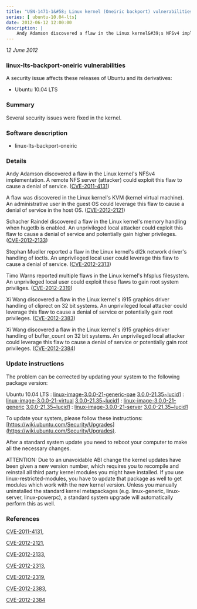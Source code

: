 ```yaml
---
title: "USN-1471-1&#58; Linux kernel (Oneiric backport) vulnerabilities"
series: [ ubuntu-10.04-lts]
date: 2012-06-12 12:00:00
description: |
    Andy Adamson discovered a flaw in the Linux kernel&#39;s NFSv4 implementation. A remote NFS server (attacker) could exploit this flaw to cause a denial of service. ([CVE-2011-4131](http://people.ubuntu.com/~ubuntu-security/cve/CVE-2011-4131))
--- 
```

 
 

*12 June 2012*

### linux-lts-backport-oneiric vulnerabilities

A security issue affects these releases of Ubuntu and its derivatives:

* Ubuntu 10.04 LTS

### Summary

Several security issues were fixed in the kernel. 

### Software description

* linux-lts-backport-oneiric 

### Details

Andy Adamson discovered a flaw in the Linux kernel&#39;s NFSv4 implementation. A remote NFS server (attacker) could exploit this flaw to cause a denial of service. ([CVE-2011-4131](http://people.ubuntu.com/~ubuntu-security/cve/CVE-2011-4131))

A flaw was discovered in the Linux kernel&#39;s KVM (kernel virtual machine). An administrative user in the guest OS could leverage this flaw to cause a denial of service in the host OS. ([CVE-2012-2121](http://people.ubuntu.com/~ubuntu-security/cve/CVE-2012-2121))

Schacher Raindel discovered a flaw in the Linux kernel&#39;s memory handling when hugetlb is enabled. An unprivileged local attacker could exploit this flaw to cause a denial of service and potentially gain higher privileges. ([CVE-2012-2133](http://people.ubuntu.com/~ubuntu-security/cve/CVE-2012-2133))

Stephan Mueller reported a flaw in the Linux kernel&#39;s dl2k network driver&#39;s handling of ioctls. An unprivileged local user could leverage this flaw to cause a denial of service. ([CVE-2012-2313](http://people.ubuntu.com/~ubuntu-security/cve/CVE-2012-2313))

Timo Warns reported multiple flaws in the Linux kernel&#39;s hfsplus filesystem. An unprivileged local user could exploit these flaws to gain root system priviliges. ([CVE-2012-2319](http://people.ubuntu.com/~ubuntu-security/cve/CVE-2012-2319))

Xi Wang discovered a flaw in the Linux kernel&#39;s i915 graphics driver handling of cliprect on 32 bit systems. An unprivileged local attacker could leverage this flaw to cause a denial of service or potentially gain root privileges. ([CVE-2012-2383](http://people.ubuntu.com/~ubuntu-security/cve/CVE-2012-2383))

Xi Wang discovered a flaw in the Linux kernel&#39;s i915 graphics driver handling of buffer_count on 32 bit systems. An unprivileged local attacker could leverage this flaw to cause a denial of service or potentially gain root privileges. ([CVE-2012-2384](http://people.ubuntu.com/~ubuntu-security/cve/CVE-2012-2384)) 

### Update instructions

The problem can be corrected by updating your system to the following package version:

Ubuntu 10.04 LTS
 : [linux-image-3.0.0-21-generic-pae](https://launchpad.net/ubuntu/+source/linux-lts-backport-oneiric) <span> [3.0.0-21.35~lucid1](https://launchpad.net/ubuntu/+source/linux-lts-backport-oneiric/3.0.0-21.35~lucid1) </span> 
 : [linux-image-3.0.0-21-virtual](https://launchpad.net/ubuntu/+source/linux-lts-backport-oneiric) <span> [3.0.0-21.35~lucid1](https://launchpad.net/ubuntu/+source/linux-lts-backport-oneiric/3.0.0-21.35~lucid1) </span> 
 : [linux-image-3.0.0-21-generic](https://launchpad.net/ubuntu/+source/linux-lts-backport-oneiric) <span> [3.0.0-21.35~lucid1](https://launchpad.net/ubuntu/+source/linux-lts-backport-oneiric/3.0.0-21.35~lucid1) </span> 
 : [linux-image-3.0.0-21-server](https://launchpad.net/ubuntu/+source/linux-lts-backport-oneiric) <span> [3.0.0-21.35~lucid1](https://launchpad.net/ubuntu/+source/linux-lts-backport-oneiric/3.0.0-21.35~lucid1) </span> 

To update your system, please follow these instructions: [https://wiki.ubuntu.com/Security/Upgrades](https://wiki.ubuntu.com/Security/Upgrades).

After a standard system update you need to reboot your computer to make all the necessary changes.

ATTENTION: Due to an unavoidable ABI change the kernel updates have been given a new version number, which requires you to recompile and reinstall all third party kernel modules you might have installed. If you use linux-restricted-modules, you have to update that package as well to get modules which work with the new kernel version. Unless you manually uninstalled the standard kernel metapackages (e.g. linux-generic, linux-server, linux-powerpc), a standard system upgrade will automatically perform this as well. 

### References

 
 [CVE-2011-4131](http://people.ubuntu.com/~ubuntu-security/cve/CVE-2011-4131), 

 [CVE-2012-2121](http://people.ubuntu.com/~ubuntu-security/cve/CVE-2012-2121), 

 [CVE-2012-2133](http://people.ubuntu.com/~ubuntu-security/cve/CVE-2012-2133), 

 [CVE-2012-2313](http://people.ubuntu.com/~ubuntu-security/cve/CVE-2012-2313), 

 [CVE-2012-2319](http://people.ubuntu.com/~ubuntu-security/cve/CVE-2012-2319), 

 [CVE-2012-2383](http://people.ubuntu.com/~ubuntu-security/cve/CVE-2012-2383), 

 [CVE-2012-2384](http://people.ubuntu.com/~ubuntu-security/cve/CVE-2012-2384)
 

